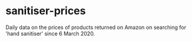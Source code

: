 # sanitiser-prices
Daily data on the prices of products returned on Amazon on searching for 'hand sanitiser' since 6 March 2020.
